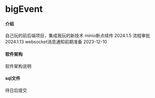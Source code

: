 # bigEvent

#### 介绍
自己玩的前后端项目，集成我玩的新技术
minio断点续传     2024.1.5
流程审批    2024.1.13
websocket消息通知前期准备    2023-12-10

#### 软件架构
软件架构说明

#### sql文件
待日后提交